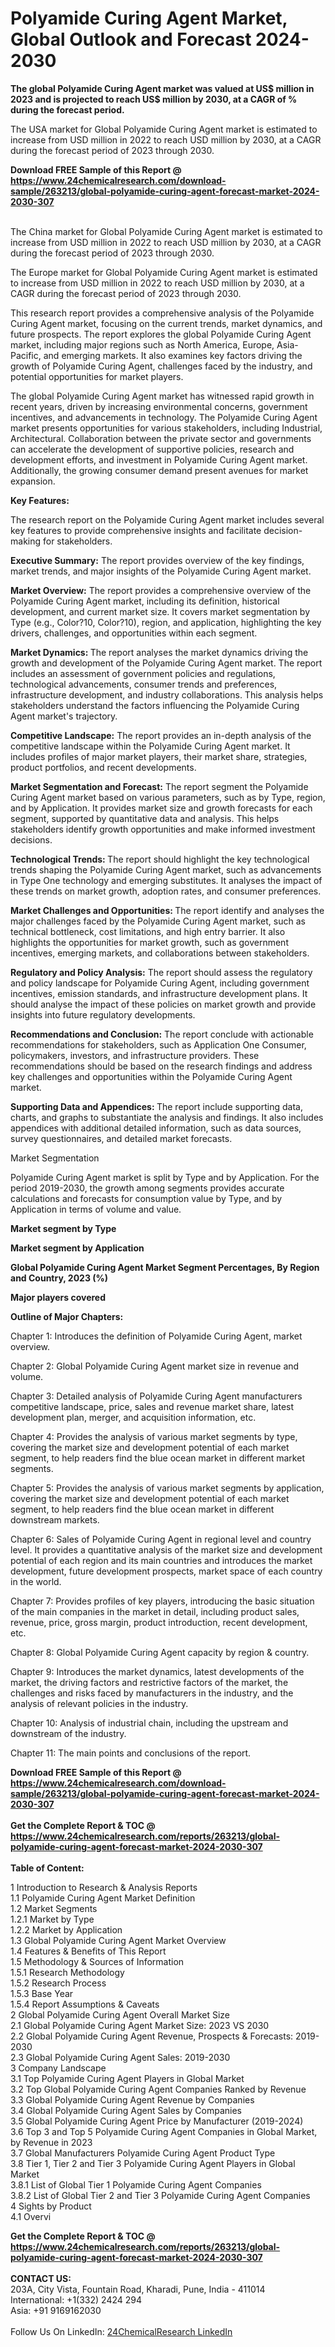 <h1>Polyamide Curing Agent Market, Global Outlook and Forecast 2024-2030</h1><p><strong>The global Polyamide Curing Agent market was valued at US$ million in 2023 and is projected to reach US$ million by 2030, at a CAGR of % during the forecast period.</strong></p><p>
</p><p>The USA market for Global Polyamide Curing Agent market is estimated to increase from USD million in 2022 to reach USD million by 2030, at a CAGR during the forecast period of 2023 through 2030.</p><div><b>Download FREE Sample of this Report @ 
            <a href="https://www.24chemicalresearch.com/download-sample/263213/global-polyamide-curing-agent-forecast-market-2024-2030-307">
            https://www.24chemicalresearch.com/download-sample/263213/global-polyamide-curing-agent-forecast-market-2024-2030-307</a></b></div><br><p>
</p><p>The China market for Global Polyamide Curing Agent market is estimated to increase from USD million in 2022 to reach USD million by 2030, at a CAGR during the forecast period of 2023 through 2030.</p><p>
</p><p>The Europe market for Global Polyamide Curing Agent market is estimated to increase from USD million in 2022 to reach USD million by 2030, at a CAGR during the forecast period of 2023 through 2030.</p><p>
</p><p>This research report provides a comprehensive analysis of the Polyamide Curing Agent market, focusing on the current trends, market dynamics, and future prospects. The report explores the global Polyamide Curing Agent market, including major regions such as North America, Europe, Asia-Pacific, and emerging markets. It also examines key factors driving the growth of Polyamide Curing Agent, challenges faced by the industry, and potential opportunities for market players.</p><p>
The global Polyamide Curing Agent market has witnessed rapid growth in recent years, driven by increasing environmental concerns, government incentives, and advancements in technology. The Polyamide Curing Agent market presents opportunities for various stakeholders, including Industrial, Architectural. Collaboration between the private sector and governments can accelerate the development of supportive policies, research and development efforts, and investment in Polyamide Curing Agent market. Additionally, the growing consumer demand present avenues for market expansion.</p><p>
<strong>Key Features:</strong></p><p>
The research report on the Polyamide Curing Agent market includes several key features to provide comprehensive insights and facilitate decision-making for stakeholders.</p><p>
<strong>Executive Summary:</strong> The report provides overview of the key findings, market trends, and major insights of the Polyamide Curing Agent market.</p><p>
<strong>Market Overview:</strong> The report provides a comprehensive overview of the Polyamide Curing Agent market, including its definition, historical development, and current market size. It covers market segmentation by Type (e.g., Color?10, Color?10), region, and application, highlighting the key drivers, challenges, and opportunities within each segment.</p><p>
<strong>Market Dynamics: </strong>The report analyses the market dynamics driving the growth and development of the Polyamide Curing Agent market. The report includes an assessment of government policies and regulations, technological advancements, consumer trends and preferences, infrastructure development, and industry collaborations. This analysis helps stakeholders understand the factors influencing the Polyamide Curing Agent market's trajectory.</p><p>
<strong>Competitive Landscape:</strong> The report provides an in-depth analysis of the competitive landscape within the Polyamide Curing Agent market. It includes profiles of major market players, their market share, strategies, product portfolios, and recent developments.</p><p>
<strong>Market Segmentation and Forecast:</strong> The report segment the Polyamide Curing Agent market based on various parameters, such as by Type, region, and by Application. It provides market size and growth forecasts for each segment, supported by quantitative data and analysis. This helps stakeholders identify growth opportunities and make informed investment decisions.</p><p>
<strong>Technological Trends: </strong>The report should highlight the key technological trends shaping the Polyamide Curing Agent market, such as advancements in Type One technology and emerging substitutes. It analyses the impact of these trends on market growth, adoption rates, and consumer preferences.</p><p>
<strong>Market Challenges and Opportunities: </strong>The report identify and analyses the major challenges faced by the Polyamide Curing Agent market, such as technical bottleneck, cost limitations, and high entry barrier. It also highlights the opportunities for market growth, such as government incentives, emerging markets, and collaborations between stakeholders.</p><p>
<strong>Regulatory and Policy Analysis:</strong> The report should assess the regulatory and policy landscape for Polyamide Curing Agent, including government incentives, emission standards, and infrastructure development plans. It should analyse the impact of these policies on market growth and provide insights into future regulatory developments.</p><p>
<strong>Recommendations and Conclusion:</strong> The report conclude with actionable recommendations for stakeholders, such as Application One Consumer, policymakers, investors, and infrastructure providers. These recommendations should be based on the research findings and address key challenges and opportunities within the Polyamide Curing Agent market.</p><p>
<strong>Supporting Data and Appendices: </strong>The report include supporting data, charts, and graphs to substantiate the analysis and findings. It also includes appendices with additional detailed information, such as data sources, survey questionnaires, and detailed market forecasts.</p><p>
Market Segmentation</p><p>
Polyamide Curing Agent market is split by Type and by Application. For the period 2019-2030, the growth among segments provides accurate calculations and forecasts for consumption value by Type, and by Application in terms of volume and value.</p><p>
<strong>Market segment by Type</strong></p><p>
</p><p>
</p><p><strong>Market segment by Application</strong></p><p>
</p><p>
</p><p><strong>Global Polyamide Curing Agent Market Segment Percentages, By Region and Country, 2023 (%)</strong></p><p>
</p><p>
</p><p></p><p>
</p><p><strong>Major players covered</strong></p><p>
</p><p>
</p><p><strong>Outline of Major Chapters:</strong></p><p>
Chapter 1: Introduces the definition of Polyamide Curing Agent, market overview.</p><p>
Chapter 2: Global Polyamide Curing Agent market size in revenue and volume.</p><p>
Chapter 3: Detailed analysis of Polyamide Curing Agent manufacturers competitive landscape, price, sales and revenue market share, latest development plan, merger, and acquisition information, etc.</p><p>
Chapter 4: Provides the analysis of various market segments by type, covering the market size and development potential of each market segment, to help readers find the blue ocean market in different market segments.</p><p>
Chapter 5: Provides the analysis of various market segments by application, covering the market size and development potential of each market segment, to help readers find the blue ocean market in different downstream markets.</p><p>
Chapter 6: Sales of Polyamide Curing Agent in regional level and country level. It provides a quantitative analysis of the market size and development potential of each region and its main countries and introduces the market development, future development prospects, market space of each country in the world.</p><p>
Chapter 7: Provides profiles of key players, introducing the basic situation of the main companies in the market in detail, including product sales, revenue, price, gross margin, product introduction, recent development, etc.</p><p>
Chapter 8: Global Polyamide Curing Agent capacity by region &amp; country.</p><p>
Chapter 9: Introduces the market dynamics, latest developments of the market, the driving factors and restrictive factors of the market, the challenges and risks faced by manufacturers in the industry, and the analysis of relevant policies in the industry.</p><p>
Chapter 10: Analysis of industrial chain, including the upstream and downstream of the industry.</p><p>
Chapter 11: The main points and conclusions of the report.</p><div><b>Download FREE Sample of this Report @ 
            <a href="https://www.24chemicalresearch.com/download-sample/263213/global-polyamide-curing-agent-forecast-market-2024-2030-307">
            https://www.24chemicalresearch.com/download-sample/263213/global-polyamide-curing-agent-forecast-market-2024-2030-307</a></b></div><br><div><b>Get the Complete Report & TOC @ 
            <a href="https://www.24chemicalresearch.com/reports/263213/global-polyamide-curing-agent-forecast-market-2024-2030-307">
            https://www.24chemicalresearch.com/reports/263213/global-polyamide-curing-agent-forecast-market-2024-2030-307</a></b></div><br>
            <b>Table of Content:</b><p>1 Introduction to Research & Analysis Reports<br />
    1.1 Polyamide Curing Agent Market Definition<br />
    1.2 Market Segments<br />
        1.2.1 Market by Type<br />
        1.2.2 Market by Application<br />
    1.3 Global Polyamide Curing Agent Market Overview<br />
    1.4 Features & Benefits of This Report<br />
    1.5 Methodology & Sources of Information<br />
        1.5.1 Research Methodology<br />
        1.5.2 Research Process<br />
        1.5.3 Base Year<br />
        1.5.4 Report Assumptions & Caveats<br />
2 Global Polyamide Curing Agent Overall Market Size<br />
    2.1 Global Polyamide Curing Agent Market Size: 2023 VS 2030<br />
    2.2 Global Polyamide Curing Agent Revenue, Prospects & Forecasts: 2019-2030<br />
    2.3 Global Polyamide Curing Agent Sales: 2019-2030<br />
3 Company Landscape<br />
    3.1 Top Polyamide Curing Agent Players in Global Market<br />
    3.2 Top Global Polyamide Curing Agent Companies Ranked by Revenue<br />
    3.3 Global Polyamide Curing Agent Revenue by Companies<br />
    3.4 Global Polyamide Curing Agent Sales by Companies<br />
    3.5 Global Polyamide Curing Agent Price by Manufacturer (2019-2024)<br />
    3.6 Top 3 and Top 5 Polyamide Curing Agent Companies in Global Market, by Revenue in 2023<br />
    3.7 Global Manufacturers Polyamide Curing Agent Product Type<br />
    3.8 Tier 1, Tier 2 and Tier 3 Polyamide Curing Agent Players in Global Market<br />
        3.8.1 List of Global Tier 1 Polyamide Curing Agent Companies<br />
        3.8.2 List of Global Tier 2 and Tier 3 Polyamide Curing Agent Companies<br />
4 Sights by Product<br />
    4.1 Overvi</p><div><b>Get the Complete Report & TOC @ 
            <a href="https://www.24chemicalresearch.com/reports/263213/global-polyamide-curing-agent-forecast-market-2024-2030-307">
            https://www.24chemicalresearch.com/reports/263213/global-polyamide-curing-agent-forecast-market-2024-2030-307</a></b></div><br><b>CONTACT US:</b><br>
            203A, City Vista, Fountain Road, Kharadi, Pune, India - 411014<br>
            International: +1(332) 2424 294<br>
            Asia: +91 9169162030 <br><br>
            Follow Us On LinkedIn: <a href="https://www.linkedin.com/company/24chemicalresearch/">24ChemicalResearch LinkedIn</a>